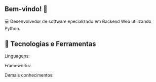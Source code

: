 ## Bem-vindo! 👋

<p>
  💻 Desenvolvedor de software epecializado em Backend Web utilizando Python.
</p>

## 🚀 **Tecnologias e Ferramentas**
Linguagens:

Frameworks:

Demais conhecimentos:

<!--
**GabrielAugusto842/GabrielAugusto842** is a ✨ _special_ ✨ repository because its `README.md` (this file) appears on your GitHub profile.

Here are some ideas to get you started:

- 🔭 I’m currently working on ...
- 🌱 I’m currently learning ...
- 👯 I’m looking to collaborate on ...
- 🤔 I’m looking for help with ...
- 💬 Ask me about ...
- 📫 How to reach me: ...
- 😄 Pronouns: ...
- ⚡ Fun fact: ...
-->

